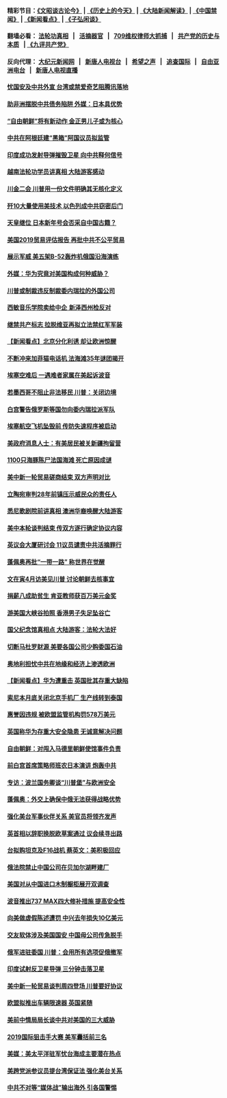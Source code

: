 #### 精彩节目：[《文昭谈古论今》](http://134.209.198.168/wenzhao) | [《历史上的今天》](http://134.209.198.168/today-in-history) | [《大陆新闻解读》](http://134.209.198.168/ntdtv-comedy) | [《中国禁闻》](http://134.209.198.168/ntdtv-news) | [《新闻看点》](http://134.209.198.168/news-insight) | [《子弘闲谈》](http://134.209.198.168/zihongxiantan/) 

  #### 翻墙必看： [法轮功真相](http://134.209.198.168:10000/videos/truth.html) &nbsp;&nbsp;|&nbsp;&nbsp; [活摘器官](http://134.209.198.168:10000/videos/res/Organs/) &nbsp;&nbsp;|&nbsp;&nbsp; [709维权律师大抓捕](http://134.209.198.168:10000/videos/709/) &nbsp;&nbsp;|&nbsp;&nbsp; [共产党的历史与本质](http://134.209.198.168:10000/videos/ccp.html) &nbsp;&nbsp;| [《九评共产党》](http://134.209.198.168:10000/videos/jiuping/) 

#### 反向代理： [大纪元新闻网](http://134.209.198.168:10080/) &nbsp;&nbsp;|&nbsp;&nbsp; [新唐人电视台](http://134.209.198.168:8000/) &nbsp;&nbsp;|&nbsp;&nbsp; [希望之声](http://134.209.198.168:8200/) &nbsp;&nbsp;|&nbsp;&nbsp; [追查国际](http://134.209.198.168:10010/) &nbsp;&nbsp;|&nbsp;&nbsp; [自由亚洲电台](http://134.209.198.168:9800/) &nbsp;&nbsp;|&nbsp;&nbsp; [新唐人电视直播](http://134.209.198.168/) 

#### [忧国安及中共外宣 台湾或禁爱奇艺阻腾讯落地](../pages/nsc418/n11151626.md?t=03310037) 

#### [助非洲摆脱中共债务陷阱 外媒：日本具优势](../pages/nsc418/n11151637.md?t=03310037) 

#### [“自由朝鲜”将有新动作 金正男儿子或为核心](../pages/nsc418/n11151559.md?t=03310037) 

#### [中共在阿根廷建“黑箱”阿国议员拟监管](../pages/nsc418/n11151549.md?t=03310037) 

#### [印度成功发射导弹摧毁卫星 向中共释何信号](../pages/nsc418/n11151376.md?t=03310037) 

#### [越南法轮功学员讲真相 大陆游客感动](../pages/nsc418/n11151052.md?t=03310037) 

#### [川金二会 川普用一份文件明确其无核化定义](../pages/nsc418/n11151140.md?t=03310037) 

#### [歼10大量使用美技术 以色列成中共窃密后门](../pages/nsc418/n11143429.md?t=03310037) 

#### [天皇继位 日本新年号会否采自中国古籍？](../pages/nsc418/n11151078.md?t=03310037) 

#### [美国2019贸易评估报告 再批中共不公平贸易](../pages/nsc418/n11150818.md?t=03310037) 

#### [展示军威 美五架B-52轰炸机俄国沿海演练](../pages/nsc418/n11150480.md?t=03310037) 

#### [外媒：华为究竟对美国构成何种威胁？](../pages/nsc418/n11149562.md?t=03310037) 

#### [川普或制裁违反制裁委内瑞拉的外国公司](../pages/nsc418/n11150019.md?t=03310037) 

#### [西敏音乐学院卖给中企 新泽西州检反对](../pages/nsc418/n11149680.md?t=03310037) 

#### [继禁共产标志 拉脱维亚再拟立法禁红军军装](../pages/nsc418/n11149779.md?t=03310037) 

#### [【新闻看点】北京分化利诱 却让欧洲惊醒](../pages/nsc418/n11149321.md?t=03310037) 

#### [不断冲来加菲猫电话机 法海滩35年谜团揭开](../pages/nsc418/n11149623.md?t=03310037) 

#### [埃塞空难后 一遇难者家属在美起诉波音](../pages/nsc418/n11149698.md?t=03310037) 

#### [若墨西哥不阻止非法移民 川普：关闭边境](../pages/nsc418/n11149488.md?t=03310037) 

#### [白宫警告俄罗斯等国勿向委内瑞拉派军队](../pages/nsc418/n11149658.md?t=03310037) 

#### [埃塞航空飞机坠毁前 传防失速程序被启动](../pages/nsc418/n11149281.md?t=03310037) 

#### [美政府消息人士：有美居民被关新疆拘留营](../pages/nsc418/n11149339.md?t=03310037) 

#### [1100只海豚陈尸法国海滩 死亡原因成谜](../pages/nsc418/n11148870.md?t=03310037) 

#### [美中新一轮贸易磋商结束 双方声明对比](../pages/nsc418/n11149183.md?t=03310037) 

#### [立陶宛审判28年前镇压示威民众的责任人](../pages/nsc418/n11148633.md?t=03310037) 

#### [悉尼歌剧院前讲真相 澳洲华裔唤醒大陆游客](../pages/nsc418/n11148530.md?t=03310037) 

#### [美中本轮谈判结束 传双方逐行确定协议内容](../pages/nsc418/n11148669.md?t=03310037) 

#### [英议会大厦研讨会 11议员谴责中共活摘罪行](../pages/nsc418/n11147307.md?t=03310037) 

#### [蓬佩奥再批“一带一路” 称世界在觉醒](../pages/nsc418/n11148618.md?t=03310037) 

#### [文在寅4月访美见川普 讨论朝鲜去核事宜](../pages/nsc418/n11148476.md?t=03310037) 

#### [捐薪八成助贫生 肯亚教师获百万美元金奖](../pages/nsc418/n11148002.md?t=03310037) 

#### [游美国大峡谷拍照 香港男子失足坠谷亡](../pages/nsc418/n11147271.md?t=03310037) 

#### [国父纪念馆真相点 大陆游客：法轮大法好](../pages/nsc418/n11146855.md?t=03310037) 

#### [切断马杜罗财源 美要各国公司少购委国石油](../pages/nsc418/n11147170.md?t=03310037) 

#### [奥地利担忧中共在地缘和经济上渗透欧洲](../pages/nsc418/n11147131.md?t=03310037) 

#### [【新闻看点】华为遭重击 英国批其存重大缺陷](../pages/nsc418/n11146848.md?t=03310037) 

#### [索尼本月底关闭北京手机厂 生产线转到泰国](../pages/nsc418/n11146898.md?t=03310037) 

#### [惠誉因违规 被欧盟监管机构罚578万美元](../pages/nsc418/n11146571.md?t=03310037) 

#### [英国称华为存重大安全隐患 无诚意解决问题](../pages/nsc418/n11146736.md?t=03310037) 

#### [自由朝鲜：对闯入马德里朝鲜使馆事件负责](../pages/nsc418/n11145851.md?t=03310037) 

#### [前白宫首席策略师班农日本演讲 炮轰中共](../pages/nsc418/n11145680.md?t=03310037) 

#### [专访：波兰国务卿谈“川普堡”与欧洲安全](../pages/nsc418/n11144470.md?t=03310037) 

#### [蓬佩奥：外交上确保中俄无法获得战略优势](../pages/nsc418/n11144977.md?t=03310037) 

#### [强化美台军事伙伴关系 美官员将领齐发声](../pages/nsc418/n11144937.md?t=03310037) 

#### [英首相以辞职换脱欧草案通过 议会续寻出路](../pages/nsc418/n11144731.md?t=03310037) 

#### [台拟购坦克及F16战机 蔡英文：美积极回应](../pages/nsc418/n11144759.md?t=03310037) 

#### [俄法院禁止中国公司在贝加尔湖畔建厂](../pages/nsc418/n11144697.md?t=03310037) 

#### [美国对从中国进口木制橱柜展开双调查](../pages/nsc418/n11144673.md?t=03310037) 

#### [波音推出737 MAX四大修补措施 提高安全性](../pages/nsc418/n11144521.md?t=03310037) 

#### [向美做虚假陈述遭罚 中兴去年损失10亿美元](../pages/nsc418/n11144356.md?t=03310037) 

#### [交友软体涉及美国国安 中国母公司传急脱手](../pages/nsc418/n11144181.md?t=03310037) 

#### [俄军进驻委国 川普：会用所有选项促俄撤军](../pages/nsc418/n11144268.md?t=03310037) 

#### [印度试射反卫星导弹 三分钟击落卫星](../pages/nsc418/n11144027.md?t=03310037) 

#### [美中新一轮贸易谈判周四登场 川普要好协议](../pages/nsc418/n11144151.md?t=03310037) 

#### [欧盟拟推出车辆限速器 英国紧随](../pages/nsc418/n11143685.md?t=03310037) 

#### [美前中情局局长谈中共对美国的三大威胁](../pages/nsc418/n11143495.md?t=03310037) 

#### [2019国际狙击手大赛 美军囊括前三名](../pages/nsc418/n11143339.md?t=03310037) 

#### [美媒：美太平洋驻军忧台海成主要潜在热点](../pages/nsc418/n11142846.md?t=03310037) 

#### [美跨党派参议员提台湾保证法 强化美台关系](../pages/nsc418/n11142602.md?t=03310037) 

#### [中共不对等“媒体战”输出海外 引各国警惕](../pages/nsc418/n11141857.md?t=03310037) 

